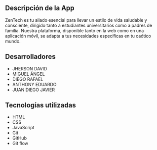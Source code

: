 ## Descripción de la App
ZenTech es tu aliado esencial para llevar un estilo de vida saludable y consciente, dirigido tanto a estudiantes universitarios como a padres de familia. Nuestra plataforma, disponible tanto en la web como en una aplicación móvil, se adapta a tus necesidades específicas en tu caótico mundo. 

## Desarrolladores  

- JHERSON DAVID
- MIGUEL ÁNGEL
- DIEGO RAFAEL
- ANTHONY EDUARDO
- JUAN DIEGO JAVIER 

## Tecnologías utilizadas
- HTML
- CSS
- JavaScript
- Git
- GitHub
- Git flow